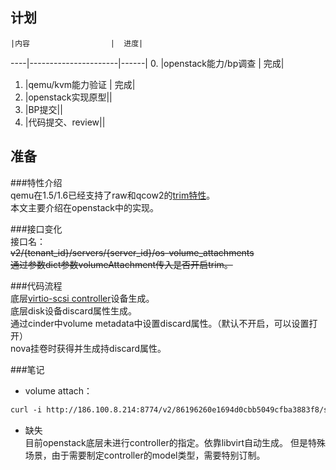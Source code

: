 计划
------
    |内容                  |  进度|
----|----------------------|------|
0.  |openstack能力/bp调查  |  完成|
1.  |qemu/kvm能力验证      |  完成|
2.  |openstack实现原型||
3.  |BP提交||
4.  |代码提交、review||

准备
------
###特性介绍  
qemu在1.5/1.6已经支持了raw和qcow2的[trim特性]。  
本文主要介绍在openstack中的实现。

###接口变化  
接口名：  
~~v2/​{tenant_id}​/servers/​{server_id}​/os-volume_attachments  
通过参数dict参数volumeAttachment传入是否开启trim。~~  

###代码流程  
底层[virtio-scsi controller]设备生成。     
底层disk设备discard属性生成。   
通过cinder中volume metadata中设置discard属性。（默认不开启，可以设置打开）  
nova挂卷时获得并生成持discard属性。  

###笔记
+ volume attach：  
```xml
curl -i http://186.100.8.214:8774/v2/86196260e1694d0cbb5049cfba3883f8/servers/c62b5277-23cf-4af2-b6ae-15765e9341d1/os-volume_attachments -X GET -H "X-Auth-Project-Id: admin" -H "User-Agent: python-novaclient" -H "Accept: application/json" -H "X-Auth-Token: 2e3c783097fc4f07b2673f520f4d9962"
```
+ 缺失  
目前openstack底层未进行controller的指定。依靠libvirt自动生成。
但是特殊场景，由于需要制定controller的model类型，需要特别订制。

[trim特性]:QF_trim.md
[2]:https://wiki.openstack.org/wiki/BlockDeviceConfig
[virtio-scsi controller]:https://blueprints.launchpad.net/nova/+spec/libvirt-virtio-scsi-driver
